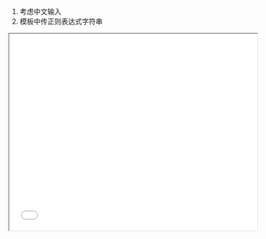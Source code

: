 1. 考虑中文输入
2. 模板中传正则表达式字符串

<iframe src="./root/javascript/limit_input_demo.html" width="100%" height="400"></iframe>
